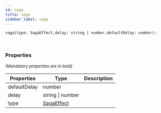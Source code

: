 ```yaml
---
id: saga
title: saga
sidebar_label: saga
---
```


```tsx
saga(type: SagaEffect,delay: string | number,defaultDelay: number): 
```
<br/>



### Properties

<font size="2"><i>(Mandatory properties are in bold)</i></font>

| Properties | Type | Description |
| --------- | ---- | ----------- |
| defaultDelay | number |  |
| delay | string \| number |  |
| type | [SagaEffect](/framework-api/enum/SagaEffect.md) |  |
